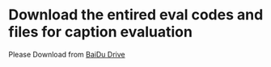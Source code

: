 # Download the entired eval codes and files for caption evaluation
Please Download from [BaiDu Drive](https://pan.baidu.com/s/1nHfojwEriWx0kGiSVJljAQ?pwd=m3eo)
